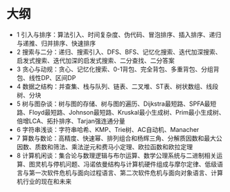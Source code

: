 # 大纲

+ 1 引入与排序：算法引入、时间复杂度、伪代码、冒泡排序、插入排序、递归与递推、归并排序、快速排序
+ 2 搜索与二分：递归、搜索引入、DFS、BFS、记忆化搜索、迭代加深搜索、启发式搜索、迭代加深的启发式搜索、二分查找、二分答案
+ 3 贪心与动规：贪心、记忆化搜索、0-1背包、完全背包、多重背包、分组背包、线性DP、区间DP
+ 4 数据之结构：并查集、栈与队列、链表、二叉堆、ST表、树状数组、线段树、分块
+ 5 树与图杂谈：树与图的存储、树与图的遍历、Dijkstra最短路、SPFA最短路、Floyd最短路、Johnson最短路、Kruskal最小生成树、Prim最小生成树、倍增LCA、拓扑排序、Tarjan强连通分量
+ 6 字符串浅谈：字符串哈希、KMP、Trie树、AC自动机、Manacher
+ 7 算数与数论：高精度、快速幂、排列组合和杨辉三角、分解质因数和最大公因数、质数和筛法、乘法逆元和费马小定理、欧拉函数和欧拉定理
+ 8 计算机闲谈：集合论与数理逻辑与布尔运算、数学公理系统与二进制相关运算、图灵机与停机问题、冯诺依曼结构与计算机硬件组成与摩尔定律、低级语言与第一次软件危机与面向过程语言、第二次软件危机与面向对象语言、计算机行业的现在和未来
